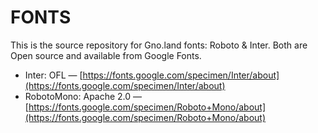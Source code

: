 # FONTS

This is the source repository for Gno.land fonts: Roboto & Inter. Both are Open source and available from Google Fonts.

- Inter: OFL — [https://fonts.google.com/specimen/Inter/about](https://fonts.google.com/specimen/Inter/about)
- RobotoMono: Apache 2.0 — [https://fonts.google.com/specimen/Roboto+Mono/about](https://fonts.google.com/specimen/Roboto+Mono/about)
